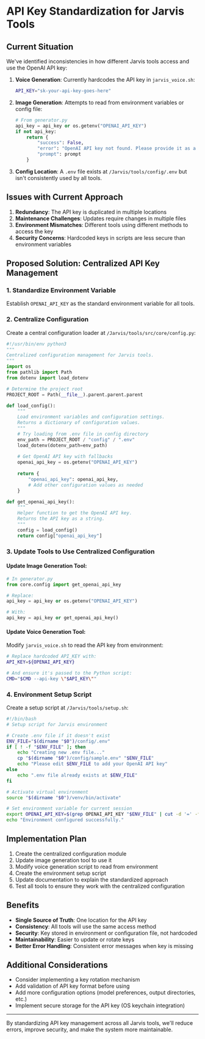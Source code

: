 # API Key Standardization for Jarvis Tools

## Current Situation

We've identified inconsistencies in how different Jarvis tools access and use the OpenAI API key:

1. **Voice Generation**: Currently hardcodes the API key in `jarvis_voice.sh`:
   ```bash
   API_KEY="sk-your-api-key-goes-here"
   ```

2. **Image Generation**: Attempts to read from environment variables or config file:
   ```python
   # From generator.py
   api_key = api_key or os.getenv("OPENAI_API_KEY")
   if not api_key:
       return {
           "success": False,
           "error": "OpenAI API key not found. Please provide it as a parameter or set OPENAI_API_KEY environment variable.",
           "prompt": prompt
       }
   ```

3. **Config Location**: A `.env` file exists at `/Jarvis/tools/config/.env` but isn't consistently used by all tools.

## Issues with Current Approach

1. **Redundancy**: The API key is duplicated in multiple locations
2. **Maintenance Challenges**: Updates require changes in multiple files
3. **Environment Mismatches**: Different tools using different methods to access the key
4. **Security Concerns**: Hardcoded keys in scripts are less secure than environment variables

## Proposed Solution: Centralized API Key Management

### 1. Standardize Environment Variable

Establish `OPENAI_API_KEY` as the standard environment variable for all tools.

### 2. Centralize Configuration

Create a central configuration loader at `/Jarvis/tools/src/core/config.py`:

```python
#!/usr/bin/env python3
"""
Centralized configuration management for Jarvis tools.
"""
import os
from pathlib import Path
from dotenv import load_dotenv

# Determine the project root
PROJECT_ROOT = Path(__file__).parent.parent.parent

def load_config():
    """
    Load environment variables and configuration settings.
    Returns a dictionary of configuration values.
    """
    # Try loading from .env file in config directory
    env_path = PROJECT_ROOT / "config" / ".env"
    load_dotenv(dotenv_path=env_path)
    
    # Get OpenAI API key with fallbacks
    openai_api_key = os.getenv("OPENAI_API_KEY")
    
    return {
        "openai_api_key": openai_api_key,
        # Add other configuration values as needed
    }

def get_openai_api_key():
    """
    Helper function to get the OpenAI API key.
    Returns the API key as a string.
    """
    config = load_config()
    return config["openai_api_key"]
```

### 3. Update Tools to Use Centralized Configuration

#### Update Image Generation Tool:

```python
# In generator.py
from core.config import get_openai_api_key

# Replace:
api_key = api_key or os.getenv("OPENAI_API_KEY")

# With:
api_key = api_key or get_openai_api_key()
```

#### Update Voice Generation Tool:

Modify `jarvis_voice.sh` to read the API key from environment:

```bash
# Replace hardcoded API_KEY with:
API_KEY=${OPENAI_API_KEY}

# And ensure it's passed to the Python script:
CMD="$CMD --api-key \"$API_KEY\""
```

### 4. Environment Setup Script

Create a setup script at `/Jarvis/tools/setup.sh`:

```bash
#!/bin/bash
# Setup script for Jarvis environment

# Create .env file if it doesn't exist
ENV_FILE="$(dirname "$0")/config/.env"
if [ ! -f "$ENV_FILE" ]; then
    echo "Creating new .env file..."
    cp "$(dirname "$0")/config/sample.env" "$ENV_FILE"
    echo "Please edit $ENV_FILE to add your OpenAI API key"
else
    echo ".env file already exists at $ENV_FILE"
fi

# Activate virtual environment
source "$(dirname "$0")/venv/bin/activate"

# Set environment variable for current session
export OPENAI_API_KEY=$(grep OPENAI_API_KEY "$ENV_FILE" | cut -d '=' -f2)
echo "Environment configured successfully."
```

## Implementation Plan

1. Create the centralized configuration module
2. Update image generation tool to use it
3. Modify voice generation script to read from environment 
4. Create the environment setup script
5. Update documentation to explain the standardized approach
6. Test all tools to ensure they work with the centralized configuration

## Benefits

- **Single Source of Truth**: One location for the API key
- **Consistency**: All tools will use the same access method
- **Security**: Key stored in environment or configuration file, not hardcoded
- **Maintainability**: Easier to update or rotate keys
- **Better Error Handling**: Consistent error messages when key is missing

## Additional Considerations

- Consider implementing a key rotation mechanism
- Add validation of API key format before using 
- Add more configuration options (model preferences, output directories, etc.)
- Implement secure storage for the API key (OS keychain integration)

---

By standardizing API key management across all Jarvis tools, we'll reduce errors, improve security, and make the system more maintainable. 